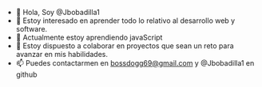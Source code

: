 - 👋 Hola, Soy @Jbobadilla1
- 👀 Estoy interesado en aprender todo lo relativo al desarrollo web y software.
- 🌱 Actualmente estoy aprendiendo javaScript
- 💞️ Estoy dispuesto a colaborar en proyectos que sean un reto para avanzar en mis habilidades.
- 📫 Puedes contactarmen en bossdogg69@gmail.com y @Jbobadilla1 en github

<!---
Jbobadilla1/Jbobadilla1 is a ✨ special ✨ repository because its `README.md` (this file) appears on your GitHub profile.
You can click the Preview link to take a look at your changes.
--->
